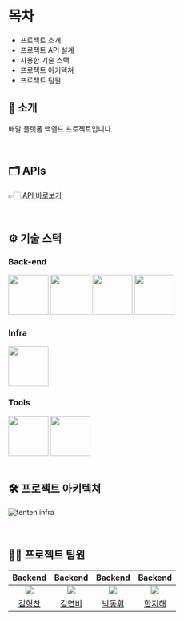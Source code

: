 # 목차

- 프로젝트 소개
- 프로젝트 API 설계
- 사용한 기술 스택
- 프로젝트 아키텍쳐
- 프로젝트 팀원

## 📝 소개

배달 플랫폼 백엔드 프로젝트입니다.


<br />

## 🗂️ APIs

👉🏻 [API 바로보기](https://teamsparta.notion.site/API-1982dc3ef514807499b4e44477264f7b)


<br />

## ⚙ 기술 스택
### Back-end
<div>
<img src="https://github.com/yewon-Noh/readme-template/blob/main/skills/Java.png?raw=true" width="80">
<img src="https://github.com/yewon-Noh/readme-template/blob/main/skills/SpringBoot.png?raw=true" width="80">
<img src="https://github.com/yewon-Noh/readme-template/blob/main/skills/SpringSecurity.png?raw=true" width="80">
<img src="https://github.com/yewon-Noh/readme-template/blob/main/skills/SpringDataJPA.png?raw=true" width="80">
</div>

### Infra
<div>
<img src="https://github.com/yewon-Noh/readme-template/blob/main/skills/AWSEC2.png?raw=true" width="80">
</div>

### Tools
<div>
<img src="https://github.com/yewon-Noh/readme-template/blob/main/skills/Github.png?raw=true" width="80">
<img src="https://github.com/yewon-Noh/readme-template/blob/main/skills/Notion.png?raw=true" width="80">
</div>

<br />

## 🛠️ 프로젝트 아키텍쳐

![tenten infra](https://github.com/user-attachments/assets/a480da81-88cf-44c6-a7a5-12309f6279e1)




<br />


## 💁‍♂️ 프로젝트 팀원
|Backend|Backend|Backend|Backend|
|:---:|:---:|:---:|:---:|
| ![](https://avatars.githubusercontent.com/u/59722407) | ![](https://avatars.githubusercontent.com/u/171995592?v=4) |  ![](https://avatars.githubusercontent.com/u/62371491?v=4) | ![](https://avatars.githubusercontent.com/u/86669962?v=4) |
|[김형찬](https://github.com/sinryuji)|[김연비](https://github.com/MyYeonbi)| [박동휘](https://github.com/doonghui)|[한지해](https://github.com/hanjihae)|
